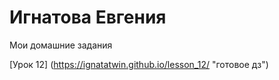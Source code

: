 
# Игнатова Евгения
Мои домашние задания

[Урок 12] (https://ignatatwin.github.io/lesson_12/ "готовое дз")
